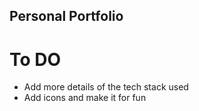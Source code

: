 ## Personal Portfolio

# To DO

- Add more details of the tech stack used
- Add icons and make it for fun

